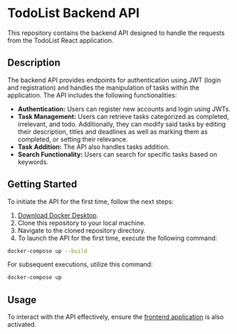 # TodoList Backend API

This repository contains the backend API designed to handle the requests from the TodoList React application.

## Description

 The backend API provides endpoints for authentication using JWT (login and registration) and handles the manipulation of tasks within the application. The API includes the following functionalities:

- **Authentication:** Users can register new accounts and login using JWTs.
- **Task Management:** Users can retrieve tasks categorized as completed, irrelevant, and todo. Additionally, they can modify said tasks by editing their description, titles and deadlines as well as marking them as completed, or setting their relevance.
- **Task Addition:** The API also handles tasks addition.
- **Search Functionality:** Users can search for specific tasks based on keywords.

## Getting Started

To initiate the API for the first time, follow the next steps:

1. [Download Docker Desktop](https://www.docker.com/products/docker-desktop).
2. Clone this repository to your local machine.
3. Navigate to the cloned repository directory.
4. To launch the API for the first time, execute the following command:

```bash
docker-compose up --build
```

For subsequent executions, utilize this command:

```bash
docker-compose up
```

## Usage

To interact with the API effectively, ensure the [frontend application](https://github.com/Joniba1/React-todo-frontend) is also activated.
